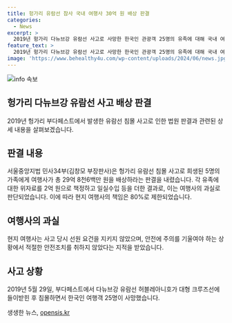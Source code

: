 ```yaml
---
title: 헝가리 유람선 참사 국내 여행사 30억 원 배상 판결
categories:
  - News
excerpt: >
  2019년 헝가리 다뉴브강 유람선 사고로 사망한 한국인 관광객 25명의 유족에 대해 국내 여행사가 30억 원을 배상하라는 법원 판결이 나왔습니다. 사망자 각각에 대한 위자료를 2억 원으로 책정하고, 현지 여행사의 과실을 고려해 책임을 80%로 제한했습니다. 헝가리 현지 여행사는 사고 당일 안전조치를 제대로 취하지 않았다는 지적을 받았으며, 이에 대한 법원의 결정이 내려졌습니다. (총 단어 수: 85)
feature_text: >
  2019년 헝가리 다뉴브강 유람선 사고로 사망한 한국인 관광객 25명의 유족에 대해 국내 여행사가 30억 원을 배상하라는 법원 판결이 나왔습니다. 사망자 각각에 대한 위자료를 2억 원으로 책정하고, 현지 여행사의 과실을 고려해 책임을 80%로 제한했습니다. 헝가리 현지 여행사는 사고 당일 안전조치를 제대로 취하지 않았다는 지적을 받았으며, 이에 대한 법원의 결정이 내려졌습니다. (총 단어 수: 85)
image: 'https://www.behealthy4u.com/wp-content/uploads/2024/06/news.jpg'
---
```


<p><img src="https://www.behealthy4u.com/wp-content/uploads/2024/06/news.jpg" alt="info 속보" /></p>

<h2 data-ke-size="size26">헝가리 다뉴브강 유람선 사고 배상 판결</h2>

<p data-ke-size="size16">2019년 헝가리 부다페스트에서 발생한 유람선 침몰 사고로 인한 법원 판결과 관련된 상세 내용을 살펴보겠습니다.</p>

<h2>판결 내용</h2>

<p data-ke-size="size16">서울중앙지법 민사34부(김창모 부장판사)은 헝가리 유람선 침몰 사고로 희생된 5명의 가족에게 여행사가 총 29억 8천6백만 원을 배상하라는 판결을 내렸습니다. 각 유족에 대한 위자료를 2억 원으로 책정하고 일실수입 등을 더한 결과로, 이는 여행사의 과실로 판단되었습니다. 이에 따라 현지 여행사의 책임은 80%로 제한되었습니다.</p>

<h2>여행사의 과실</h2>

<p data-ke-size="size16">현지 여행사는 사고 당시 선원 요건을 지키지 않았으며, 안전에 주의를 기울여야 하는 상황에서 적절한 안전조치를 취하지 않았다는 지적을 받았습니다.</p>

<h2>사고 상황</h2>

<p data-ke-size="size16">2019년 5월 29일, 부다페스트에서 다뉴브강 유람선 허블레아니호가 대형 크루즈선에 들이받힌 후 침몰하면서 한국인 여행객 25명이 사망했습니다.</p>
생생한 뉴스, <a href="https://opensis.kr" rel="dofollow">opensis.kr</a>



